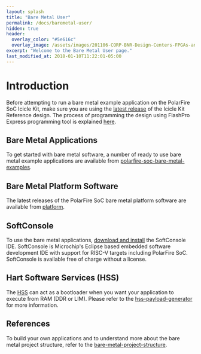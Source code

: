 ```yaml
---
layout: splash
title: "Bare Metal User"
permalink: /docs/baremetal-user/
hidden: true
header:
  overlay_color: "#5e616c"
  overlay_image: /assets/images/201106-CORP-BNR-Design-Centers-FPGAs-and-plds-Banner-2880x280.jpg
excerpt: "Welcome to the Bare Metal User page."
last_modified_at: 2018-01-10T11:22:01-05:00
---
```


# Introduction

Before attempting to run a bare metal example application on the PolarFire SoC Icicle Kit, make sure you are using the [latest release](https://github.com/polarfire-soc/icicle-kit-reference-design/releases) of the Icicle Kit Reference design. 
The process of programming the design using FlashPro Express programming tool 
is explained [here](https://github.com/polarfire-soc/polarfire-soc-documentation/blob/c4f74333d3b68efe0a6eb5ddfa1c95df6c020960/software-development/polarfire-soc-software-tool-flow.md#using-flashpro-express).

## Bare Metal Applications
To get started with bare metal software, a number of ready to use bare metal example applications are available from 
[polarfire-soc-bare-metal-examples](https://github.com/polarfire-soc/polarfire-soc-bare-metal-examples).

## Bare Metal Platform Software
The latest releases of the PolarFire SoC bare metal platform software are available from [platform](https://github.com/polarfire-soc/platform).

## SoftConsole
To use the bare metal applications, [download and install](https://www.microsemi.com/product-directory/design-tools/4879-softconsole#downloads)
the SoftConsole IDE. SoftConsole is Microchip's Eclipse based embedded software 
development IDE with support for RISC-V targets including PolarFire SoC. 
SoftConsole is available free of charge without a license.

## Hart Software Services (HSS)
The [HSS](https://github.com/polarfire-soc/hart-software-services) can act as a 
bootloader when you want your application to execute from RAM (DDR or LIM). 
Please refer to the [hss-payload-generator](https://github.com/polarfire-soc/polarfire-soc-documentation/blob/master/software-development/hss-payloads.md#role-of-the-hss-payload-generator-) for more information.

## References
To build your own applications and to understand more about the bare metal
project structure, refer to the [bare-metal-project-structure](https://github.com/polarfire-soc/polarfire-soc-documentation/bare-metal-project-structure).
